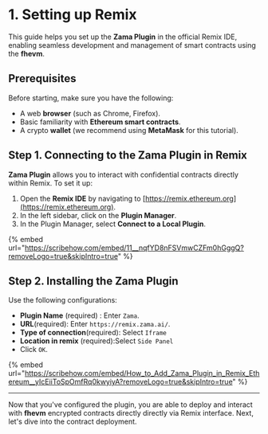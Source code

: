 # 1. Setting up Remix

This guide helps you set up the **Zama Plugin** in the official Remix IDE, enabling seamless development and management of smart contracts using the **fhevm**.

## Prerequisites

Before starting, make sure you have the following:

- A web **browser** (such as Chrome, Firefox).
- Basic familiarity with **Ethereum smart contracts**.
- A crypto **wallet** (we recommend using **MetaMask** for this tutorial).

## Step 1. Connecting to the Zama Plugin in Remix

**Zama Plugin** allows you to interact with confidential contracts directly within Remix. To set it up:

1. Open the **Remix IDE** by navigating to [https://remix.ethereum.org](https://remix.ethereum.org).
2. In the left sidebar, click on the **Plugin Manager**.
3. In the Plugin Manager, select **Connect to a Local Plugin**.

{% embed url="https://scribehow.com/embed/11__nqfYD8nFSVmwCZFm0hGggQ?removeLogo=true&skipIntro=true" %}

## Step 2. Installing the Zama Plugin

Use the following configurations:

- **Plugin Name** (required) : Enter `Zama`.
- **URL**(required): Enter `https://remix.zama.ai/`.
- **Type of connection**(required): Select `Iframe`
- **Location in remix** (required):Select `Side Panel`
- Click `OK`.

{% embed url="https://scribehow.com/embed/How_to_Add_Zama_Plugin_in_Remix_Ethereum__yIcEiiToSpOmfRq0kwyiyA?removeLogo=true&skipIntro=true" %}

---

Now that you've configured the plugin, you are able to deploy and interact with **fhevm** encrypted contracts directly directly via Remix interface. Next, let's dive into the contract deployment.
